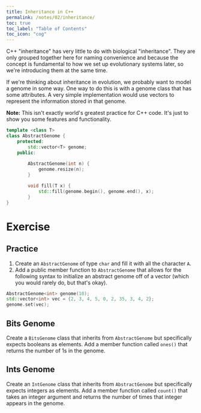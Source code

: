 ```yaml
---
title: Inheritance in C++
permalink: /notes/02/inheritance/
toc: true
toc_label: "Table of Contents"
toc_icon: "cog"
---
```


C++ "inheritance" has very little to do with biological "inheritance". They are only grouped together here for naming convenience and because the concept is fundamental to how we set up evolutionary systems later, so we're introducing them at the same time. 

If we're thinking about inheritance in evolution, we probably want to model a genome in some way. One way to do this is with a genome class that has some attributes. A very simple implementation would use vectors to represent the information stored in that genome. 

**Note:** This isn't exactly world's greatest practice for C++ code. It's just to show you some features and functionality. 


```cpp
template <class T>
class AbstractGenome {
    protected:
        std::vector<T> genome;
    public:
        
        AbstractGenome(int n) {
            genome.resize(n);
        }

        void fill(T x) {
            std::fill(genome.begin(), genome.end(), x);
        }
}
```

# Exercise

## Practice

1. Create an `AbstractGenome` of type `char` and fill it with all the character `A`. 
2. Add a public member function to `AbstractGenome` that allows for the following syntax to initialize an abstract genome off of a vector (which you would rarely do, but that's okay).

```cpp
AbstractGenome<int> genome(10);
std::vector<int> vec = {2, 3, 4, 5, 0, 2, 35, 3, 4, 2};
genome.set(vec);
```


## Bits Genome 

Create a `BitsGenome` class that inherits from `AbstractGenome` but specifically expects booleans as elements. Add a member function called `ones()` that returns the number of 1s in the genome. 

## Ints Genome

Create an `IntGenome` class that inherits from `AbstractGenome` but specifically expects integers as elements. Add a member function called `count()` that takes an integer argument and returns the number of times that integer appears in the genome. 